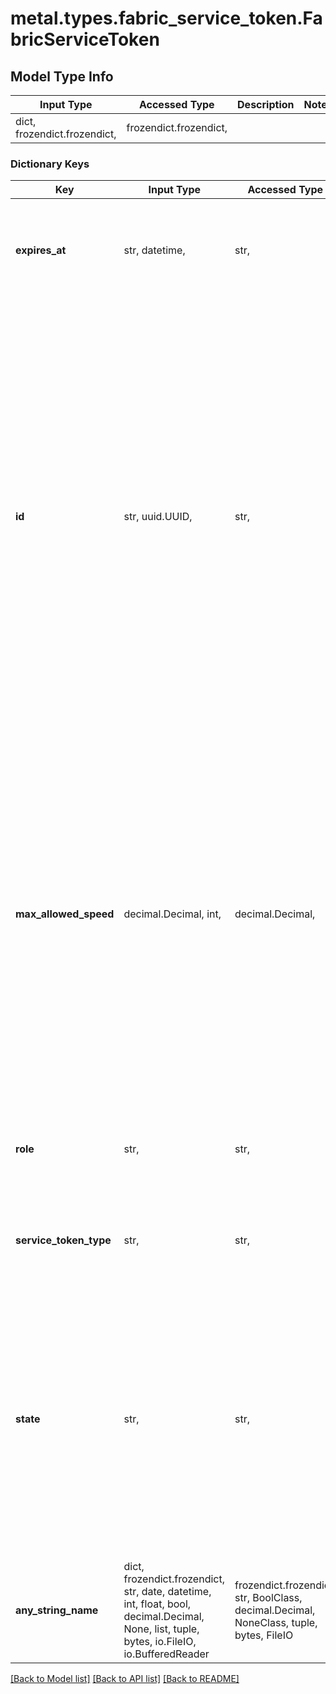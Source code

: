# metal.types.fabric_service_token.FabricServiceToken

## Model Type Info
Input Type | Accessed Type | Description | Notes
------------ | ------------- | ------------- | -------------
dict, frozendict.frozendict,  | frozendict.frozendict,  |  | 

### Dictionary Keys
Key | Input Type | Accessed Type | Description | Notes
------------ | ------------- | ------------- | ------------- | -------------
**expires_at** | str, datetime,  | str,  | The expiration date and time of the Fabric service token. Once a service token is expired, it is no longer redeemable. | [optional] value must conform to RFC-3339 date-time
**id** | str, uuid.UUID,  | str,  | The UUID that can be used on the Fabric Portal to redeem either an A-Side or Z-Side Service Token. For Fabric VCs (Metal Billed), this UUID will represent an A-Side Service Token, which will allow interconnections to be made from Equinix Metal to other Service Providers on Fabric. For Fabric VCs (Fabric Billed), this UUID will represent a Z-Side Service Token, which will allow interconnections to be made to connect an owned Fabric Port or  Virtual Device to Equinix Metal. | [optional] value must be a uuid
**max_allowed_speed** | decimal.Decimal, int,  | decimal.Decimal,  | The maximum speed that can be selected on the Fabric Portal when configuring a interconnection with either  an A-Side or Z-Side Service Token. For Fabric VCs (Metal Billed), this is what the billing is based off of, and can be one of the following options, &#x27;50mbps&#x27;, &#x27;200mbps&#x27;, &#x27;500mbps&#x27;, &#x27;1gbps&#x27;, &#x27;2gbps&#x27;, &#x27;5gbps&#x27; or &#x27;10gbps&#x27;. For Fabric VCs (Fabric Billed), this will default to 10Gbps. | [optional] 
**role** | str,  | str,  | Either primary or secondary, depending on which interconnection the service token is associated to. | [optional] must be one of ["primary", "secondary", ] 
**service_token_type** | str,  | str,  | Either &#x27;a_side&#x27; or &#x27;z_side&#x27;, depending on which type of Fabric VC was requested. | [optional] must be one of ["a_side", "z_side", ] 
**state** | str,  | str,  | The state of the service token that corresponds with the service token state on Fabric. An &#x27;inactive&#x27; state refers to a token that has not been redeemed yet on the Fabric side, an &#x27;active&#x27; state refers to a token that has already been redeemed, and an &#x27;expired&#x27; state refers to a token that has reached its expiry time. | [optional] must be one of ["inactive", "active", "expired", ] 
**any_string_name** | dict, frozendict.frozendict, str, date, datetime, int, float, bool, decimal.Decimal, None, list, tuple, bytes, io.FileIO, io.BufferedReader | frozendict.frozendict, str, BoolClass, decimal.Decimal, NoneClass, tuple, bytes, FileIO | any string name can be used but the value must be the correct type | [optional]

[[Back to Model list]](../../README.md#documentation-for-models) [[Back to API list]](../../README.md#documentation-for-api-endpoints) [[Back to README]](../../README.md)

